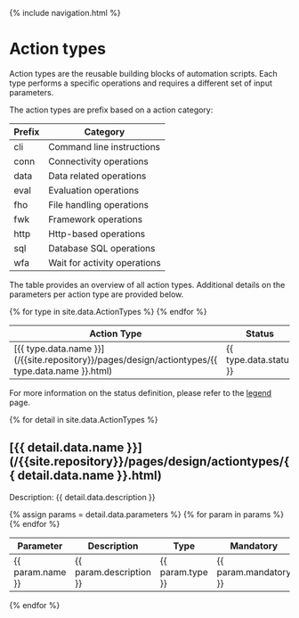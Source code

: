 {% include navigation.html %}

# Action types

Action types are the reusable building blocks of automation scripts. 
Each type performs a specific operations and requires a different set of input parameters. 

The action types are prefix based on a action category:

|Prefix|Category|
|---|---|
|cli|Command line instructions|
|conn|Connectivity operations|
|data|Data related operations|
|eval|Evaluation operations|
|fho|File handling operations|
|fwk|Framework operations|
|http|Http-based operations|
|sql|Database SQL operations|
|wfa|Wait for activity operations|

The table provides an overview of all action types. 
Additional details on the parameters per action type are provided below.

<table>
<colgroup>
<col width="30%" />
<col width="70%" />
</colgroup>
<thead>
<tr class="header">
<th>Action Type</th>
<th>Status</th>
<th>Description</th>
</tr>
</thead>
<tbody>
{% for type in site.data.ActionTypes %}
<tr>
<td markdown="span">[{{ type.data.name }}](/{{site.repository}}/pages/design/actiontypes/{{ type.data.name }}.html)</td>
<td markdown="span">{{ type.data.status }}</td>
<td markdown="span">{{ type.data.description }}</td>
</tr>
{% endfor %}
</tbody>
</table>

For more information on the status definition, please refer to the [legend](/{{site.repository}}/pages/understand/legend.html) page.

{% for detail in site.data.ActionTypes %}
## [{{ detail.data.name }}](/{{site.repository}}/pages/design/actiontypes/{{ detail.data.name }}.html)

Description: {{ detail.data.description }}

<table>
<colgroup>
<col width="20%" />
<col width="40%" />
<col width="20%" align="center"/>
<col width="20%" align="center"/>
</colgroup>
<thead>
<tr class="header">
<th>Parameter</th>
<th>Description</th>
<th>Type</th>
<th>Mandatory</th>
</tr>
</thead>
<tbody>
{% assign params = detail.data.parameters %}
{% for param in params %}
<tr>
<td markdown="span">{{ param.name }}</td>
<td markdown="span">{{ param.description }}</td>
<td markdown="span">{{ param.type }}</td>
<td markdown="span">{{ param.mandatory }}</td>
</tr>
{% endfor %}
</tbody>
</table>

{% endfor %}
